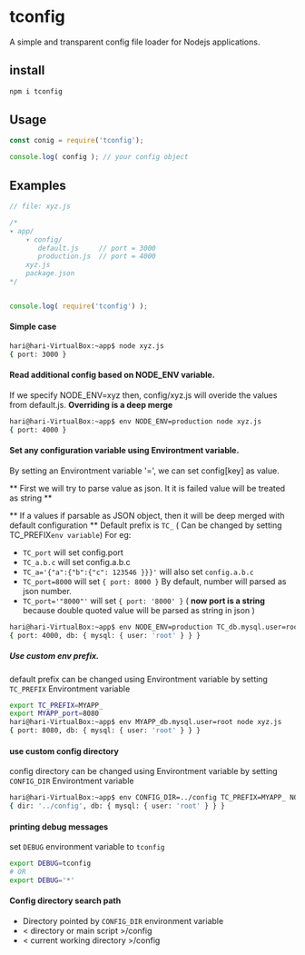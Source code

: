 # tconfig
A simple and transparent config file loader for Nodejs applications.


## install
```bash
npm i tconfig
```
## Usage
```javascript
const conig = require('tconfig');

console.log( config ); // your config object
```

## Examples

```javascript
// file: xyz.js

/*
▾ app/
    ▾ config/
       default.js     // port = 3000
       production.js  // port = 4000
    xyz.js
    package.json
*/


console.log( require('tconfig') );
```

#### Simple case
```bash
hari@hari-VirtualBox:~app$ node xyz.js 
{ port: 3000 }

```

#### Read additional config based on NODE_ENV variable.
If we specify NODE_ENV=xyz then, config/xyz.js will overide the values from default.js. **Overriding is a deep merge**

```bash
hari@hari-VirtualBox:~app$ env NODE_ENV=production node xyz.js 
{ port: 4000 }
```

#### Set any configuration variable using Environtment variable.
By setting an Environtment variable '<Prefix><key>=<value>', we can set config[key] as value.

** First we will try to parse value as json. It it is failed value will be treated as string **

** If a values if parsable as JSON object, then it will be deep merged with default configuration  **
Default prefix is `TC_` ( Can be changed by setting  TC_PREFIX` env variable `)
For eg:

  * `TC_port` will set config.port
  * `TC_a.b.c` will set config.a.b.c
  * `TC_a='{"a":{"b":{"c": 123546 }}}'` will also set `config.a.b.c`
  * `TC_port=8000` will set `{ port: 8000 }` By default, number will parsed as json number.
  * `TC_port='"8000"'` will set `{ port: '8000' }` ( **now port is a string** because double quoted value will be parsed as string in json )


```bash
hari@hari-VirtualBox:~app$ env NODE_ENV=production TC_db.mysql.user=root node xyz.js 
{ port: 4000, db: { mysql: { user: 'root' } } }
```

##### Use custom env prefix.

default prefix can be changed using Environtment variable by setting `TC_PREFIX` Environtment variable

```bash
export TC_PREFIX=MYAPP_
export MYAPP_port=8080
hari@hari-VirtualBox:~app$ env MYAPP_db.mysql.user=root node xyz.js 
{ port: 8080, db: { mysql: { user: 'root' } } }

```

#### use custom config directory
config directory can be changed using Environtment variable by setting `CONFIG_DIR` Environtment variable
```bash
hari@hari-VirtualBox:~app$ env CONFIG_DIR=../config TC_PREFIX=MYAPP_ NODE_ENV=production MYAPP_db.mysql.user=root node xyz.js 
{ dir: '../config', db: { mysql: { user: 'root' } } }

```

#### printing debug messages
set `DEBUG` environment variable to `tconfig`
```bash
export DEBUG=tconfig
# OR
export DEBUG='*'
```

#### Config directory search path
  * Directory pointed by `CONFIG_DIR` environment variable
  * < directory or main script >/config
  * < current working directory >/config






